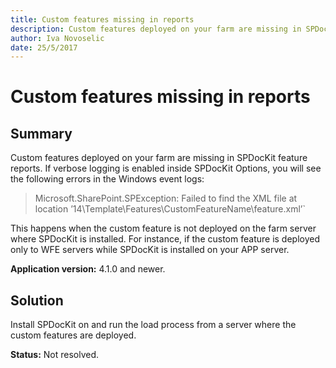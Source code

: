 ```yaml
---
title: Custom features missing in reports
description: Custom features deployed on your farm are missing in SPDocKit feature reports.
author: Iva Novoselic
date: 25/5/2017
---
```


# Custom features missing in reports

## **Summary**

Custom features deployed on your farm are missing in SPDocKit feature reports. If verbose logging is enabled inside SPDocKit Options, you will see the following errors in the Windows event logs:

> Microsoft.SharePoint.SPException: Failed to find the XML file at location ’14\Template\Features\CustomFeatureName\feature.xml’\`

This happens when the custom feature is not deployed on the farm server where SPDocKit is installed. For instance, if the custom feature is deployed only to WFE servers while SPDocKit is installed on your APP server.

**Application version:** 4.1.0 and newer.

## **Solution**

Install SPDocKit on and run the load process from a server where the custom features are deployed.

**Status:** Not resolved.

